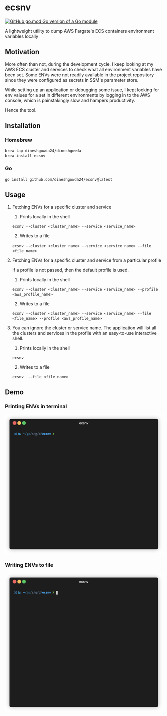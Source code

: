 # ecsnv

[![GitHub go.mod Go version of a Go module](https://img.shields.io/github/go-mod/go-version/gomods/athens.svg)](https://github.com/gomods/athens)

A lightweight utility to dump AWS Fargate's ECS containers environment variables locally

## Motivation

More often than not, during the development cycle. I keep looking at my AWS ECS cluster and services to check what all environment
variables have been set. Some ENVs were not readily available in the project repository since they were configured as secrets in SSM's parameter store.

While setting up an application or debugging some issue, I kept looking for env values for a set in different environments by logging in to the AWS console, which is painstakingly slow and hampers productivity.

Hence the tool.

## Installation

### Homebrew

```shell
brew tap dineshgowda24/dineshgowda
brew install ecsnv
```

### Go

```shell
go install github.com/dineshgowda24/ecsnv@latest
```

## Usage

1. Fetching ENVs for a specific cluster and service

    1. Prints locally in the shell

    ```shell
    ecsnv --cluster <cluster_name> --service <service_name>
    ```

    2. Writes to a file

    ```shell
    ecsnv --cluster <cluster_name> --service <service_name> --file <file_name>
    ```

2. Fetching ENVs for a specific cluster and service from a particular profile

    If a profile is not passed, then the default profile is used.

     1. Prints locally in the shell

    ```shell
    ecsnv --cluster <cluster_name> --service <service_name> --profile <aws_profile_name>
    ```

    2. Writes to a file

    ```shell
    ecsnv --cluster <cluster_name> --service <service_name> --file <file_name> --profile <aws_profile_name>
    ```

3. You can ignore the cluster or service name. The application will list all the clusters and services in the profile with an easy-to-use interactive shell.

    1. Prints locally in the shell

    ```shell
    ecsnv
    ```

    2. Writes to a file

    ```shell
    ecsnv  --file <file_name>
    ```

## Demo

### Printing ENVs in terminal

![](print.gif)

### Writing ENVs to file

![](write.gif)
